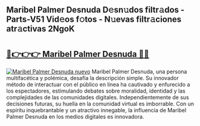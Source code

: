 ## Maribel Palmer Desnuda D𝚎sn𝚞dos filtr𝚊dos - Parts-V51 Vid𝚎os f𝚘tos - N𝚞evas filtr𝚊ciones atr𝚊ctivas 2NgoK

# <h2><a href="http://mb5ciga.tromn.icu/?c=Maribel+Palmer+Desnuda">🔗👉👉👉 Maribel Palmer Desnuda 🔗🔗</a></h2>

[![Maribel Palmer Desnuda nuevo](https://i.imgur.com/pEAQMta.gif)](http://mb5ciga.tromn.icu/?c=Maribel+Palmer+Desnuda)
Maribel Palmer Desnuda, una persona multifacética y polémica, desafía la descripción simple. Su innovador método de interactuar con el público en línea ha cautivado y enfurecido a los espectadores, estimulando debates sobre moralidad, identidad y las complejidades de las comunidades digitales. Independientemente de sus decisiones futuras, su huella en la comunidad virtual es imborrable. Con un espíritu inquebrantable y un atractivo innegable, la influencia de Maribel Palmer Desnuda en los medios digitales es innovadora.
